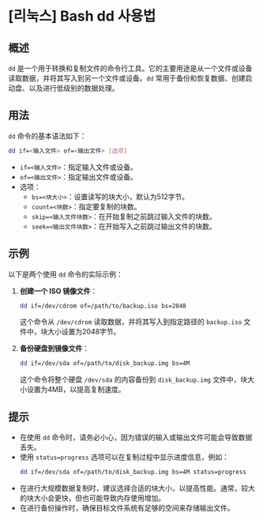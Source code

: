 # [리눅스] Bash dd 사용법

## 概述
`dd` 是一个用于转换和复制文件的命令行工具。它的主要用途是从一个文件或设备读取数据，并将其写入到另一个文件或设备。`dd` 常用于备份和恢复数据、创建启动盘、以及进行低级别的数据处理。

## 用法
`dd` 命令的基本语法如下：

```bash
dd if=<输入文件> of=<输出文件> [选项]
```

- `if=<输入文件>`：指定输入文件或设备。
- `of=<输出文件>`：指定输出文件或设备。
- 选项：
  - `bs=<块大小>`：设置读写的块大小，默认为512字节。
  - `count=<块数>`：指定要复制的块数。
  - `skip=<输入文件块数>`：在开始复制之前跳过输入文件的块数。
  - `seek=<输出文件块数>`：在开始写入之前跳过输出文件的块数。

## 示例
以下是两个使用 `dd` 命令的实际示例：

1. **创建一个 ISO 镜像文件**：
   ```bash
   dd if=/dev/cdrom of=/path/to/backup.iso bs=2048
   ```
   这个命令从 `/dev/cdrom` 读取数据，并将其写入到指定路径的 `backup.iso` 文件中，块大小设置为2048字节。

2. **备份硬盘到镜像文件**：
   ```bash
   dd if=/dev/sda of=/path/to/disk_backup.img bs=4M
   ```
   这个命令将整个硬盘 `/dev/sda` 的内容备份到 `disk_backup.img` 文件中，块大小设置为4MB，以提高复制速度。

## 提示
- 在使用 `dd` 命令时，请务必小心，因为错误的输入或输出文件可能会导致数据丢失。
- 使用 `status=progress` 选项可以在复制过程中显示进度信息，例如：
  ```bash
  dd if=/dev/sda of=/path/to/disk_backup.img bs=4M status=progress
  ```
- 在进行大规模数据复制时，建议选择合适的块大小，以提高性能。通常，较大的块大小会更快，但也可能导致内存使用增加。
- 在进行备份操作时，确保目标文件系统有足够的空间来存储输出文件。